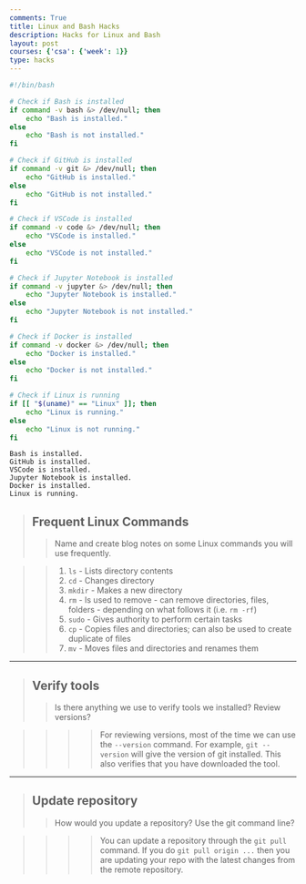 ```yaml
---
comments: True
title: Linux and Bash Hacks
description: Hacks for Linux and Bash
layout: post
courses: {'csa': {'week': 1}}
type: hacks
---
```


```bash
#!/bin/bash

# Check if Bash is installed
if command -v bash &> /dev/null; then
    echo "Bash is installed."
else
    echo "Bash is not installed."
fi

# Check if GitHub is installed
if command -v git &> /dev/null; then
    echo "GitHub is installed."
else
    echo "GitHub is not installed."
fi

# Check if VSCode is installed
if command -v code &> /dev/null; then
    echo "VSCode is installed."
else
    echo "VSCode is not installed."
fi

# Check if Jupyter Notebook is installed
if command -v jupyter &> /dev/null; then
    echo "Jupyter Notebook is installed."
else
    echo "Jupyter Notebook is not installed."
fi

# Check if Docker is installed
if command -v docker &> /dev/null; then
    echo "Docker is installed."
else
    echo "Docker is not installed."
fi

# Check if Linux is running
if [[ "$(uname)" == "Linux" ]]; then
    echo "Linux is running."
else
    echo "Linux is not running."
fi

```

    Bash is installed.
    GitHub is installed.
    VSCode is installed.
    Jupyter Notebook is installed.
    Docker is installed.
    Linux is running.


> ## Frequent Linux Commands
>> Name and create blog notes on some Linux commands you will use frequently.

>> 1. `ls` - Lists directory contents 
>> 2. `cd` - Changes directory 
>> 3. `mkdir` - Makes a new directory
>> 4. `rm` - Is used to remove - can remove directories, files, folders - depending on what follows it (i.e. `rm -rf`)
>> 5. `sudo` - Gives authority to perform certain tasks
>> 6. `cp` - Copies files and directories; can also be used to create duplicate of files
>> 7. `mv` - Moves files and directories and renames them

---

> ## Verify tools
>> Is there anything we use to verify tools we installed? Review versions?

>>>> For reviewing versions, most of the time we can use the `--version` command. For example, `git --version` will give the version of git installed. This also verifies that you have downloaded the tool.

---

> ## Update repository
>> How would you update a repository? Use the git command line?

>>>> You can update a repository through the `git pull` command. If you do `git pull origin ...` then you are updating your repo with the latest changes from the remote repository. 
